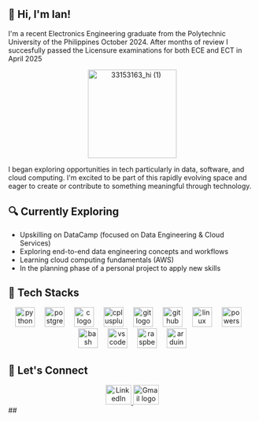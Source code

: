 ## 👋 Hi, I'm Ian!

I'm a recent Electronics Engineering graduate from the Polytechnic University of the Philippines October 2024. After months of review I succesfully passed the Licensure examinations for both ECE and ECT in April 2025<p align="center">
  <img src="https://github.com/user-attachments/assets/82e93d95-fc66-4908-9153-2cf6a3ebc639" alt="33153163_hi (1)" width="180"/>
</p>
I began exploring opportunities in tech particularly in data, software, and cloud computing. I'm excited to be part of this rapidly evolving space and eager to create or contribute to something meaningful through technology.

## 🔍 Currently Exploring
- Upskilling on DataCamp (focused on Data Engineering & Cloud Services)
- Exploring end-to-end data engineering concepts and workflows
- Learning cloud computing fundamentals (AWS)
- In the planning phase of a personal project to apply new skills

## 🚀 Tech Stacks

<div align="center">
  <img src="https://skillicons.dev/icons?i=py" height="40" alt="python logo"  />
  <img width="12" />
  <img src="https://skillicons.dev/icons?i=postgres" height="40" alt="postgresql logo"  />
  <img width="12" />
  <img src="https://skillicons.dev/icons?i=c" height="40" alt="c logo"  />
  <img width="12" />
  <img src="https://skillicons.dev/icons?i=cpp" height="40" alt="cplusplus logo"  />
  <img width="12" />
  <img src="https://skillicons.dev/icons?i=git" height="40" alt="git logo"  />
  <img width="12" />
  <img src="https://skillicons.dev/icons?i=github" height="40" alt="github logo"  />
  <img width="12" />
  <img src="https://skillicons.dev/icons?i=linux" height="40" alt="linux logo"  />
  <img width="12" />
  <img src="https://skillicons.dev/icons?i=powershell" height="40" alt="powershell logo"  />
  <img width="12" />
  <img src="https://skillicons.dev/icons?i=bash" height="40" alt="bash logo"  />
  <img width="12" />
  <img src="https://skillicons.dev/icons?i=vscode" height="40" alt="vscode logo"  />
  <img width="12" />
  <img src="https://skillicons.dev/icons?i=raspberrypi" height="40" alt="raspberrypi logo"  />
  <img width="12" />
  <img src="https://skillicons.dev/icons?i=arduino" height="40" alt="arduino logo"  />
</div>

  
## 📩 Let's Connect

<div align="center">
  <a href="https://www.linkedin.com/in/ian-a-15080835b" target="_blank">
    <img src="https://raw.githubusercontent.com/maurodesouza/profile-readme-generator/master/src/assets/icons/social/linkedin/default.svg" width="52" height="40" alt="LinkedIn logo" />
  </a>
  <a href="mailto:ianazana.phi@gmail.com" target="_blank">
    <img src="https://raw.githubusercontent.com/maurodesouza/profile-readme-generator/master/src/assets/icons/social/gmail/default.svg" width="52" height="40" alt="Gmail logo" />
  </a>
</div>
##


